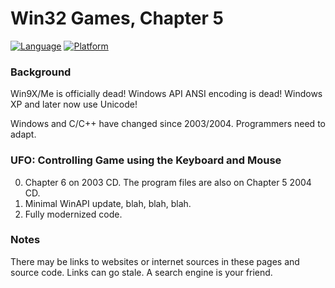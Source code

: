 # Win32 Games, Chapter 5
[![Language](https://img.shields.io/badge/Language%20-C++-blue.svg)](https://github.com/GeorgePimpleton/Win32-games/)
[![Platform](https://img.shields.io/badge/Platform%20-Win32-blue.svg)](https://github.com/GeorgePimpleton/Win32-games/)

### Background
Win9X/Me is officially dead!  Windows API ANSI encoding is dead!  Windows XP and later now use Unicode!

Windows and C/C++ have changed since 2003/2004.  Programmers need to adapt.

### UFO: Controlling Game using the Keyboard and Mouse
0. Chapter 6 on 2003 CD.  The program files are also on Chapter 5 2004 CD.
1. Minimal WinAPI update, blah, blah, blah.
2. Fully modernized code.

### Notes
There may be links to websites or internet sources in these pages and source code. Links can go stale. A search engine is your friend.
